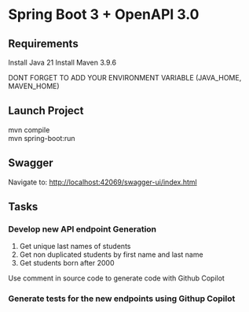 # Spring Boot 3 + OpenAPI 3.0

## Requirements

Install Java 21
Install Maven 3.9.6

DONT FORGET TO ADD YOUR ENVIRONMENT VARIABLE (JAVA_HOME, MAVEN_HOME)

## Launch Project

mvn compile    
mvn spring-boot:run

## Swagger

Navigate to: <http://localhost:42069/swagger-ui/index.html>

## Tasks

### Develop new API endpoint Generation

1. Get unique last names of students
2. Get non duplicated students by first name and last name
3. Get students born after 2000

Use comment in source code to generate code with Github Copilot

### Generate tests for the new endpoints using Githup Copilot